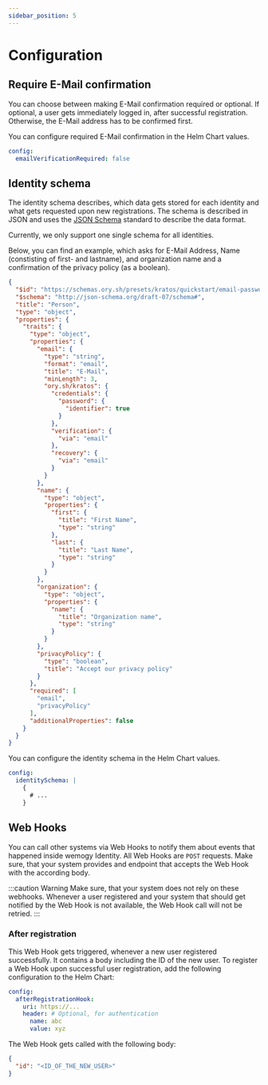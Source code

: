 ```yaml
---
sidebar_position: 5
---
```



# Configuration

## Require E-Mail confirmation

You can choose between making E-Mail confirmation required or optional. If optional, a user gets immediately logged in, after successful registration. Otherwise, the E-Mail address has to be confirmed first.

You can configure required E-Mail confirmation in the Helm Chart values.

```yaml title="values.yaml"
config:
  emailVerificationRequired: false
```

## Identity schema

The identity schema describes, which data gets stored for each identity and what gets requested upon new registrations. The schema is described in JSON and uses the [JSON Schema](https://json-schema.org/) standard to describe the data format.

Currently, we only support one single schema for all identities.

Below, you can find an example, which asks for E-Mail Address, Name (constisting of first- and lastname), and organization name and a confirmation of the privacy policy (as a boolean).

```json
{
  "$id": "https://schemas.ory.sh/presets/kratos/quickstart/email-password/identity.schema.json",
  "$schema": "http://json-schema.org/draft-07/schema#",
  "title": "Person",
  "type": "object",
  "properties": {
    "traits": {
      "type": "object",
      "properties": {
        "email": {
          "type": "string",
          "format": "email",
          "title": "E-Mail",
          "minLength": 3,
          "ory.sh/kratos": {
            "credentials": {
              "password": {
                "identifier": true
              }
            },
            "verification": {
              "via": "email"
            },
            "recovery": {
              "via": "email"
            }
          }
        },
        "name": {
          "type": "object",
          "properties": {
            "first": {
              "title": "First Name",
              "type": "string"
            },
            "last": {
              "title": "Last Name",
              "type": "string"
            }
          }
        },
        "organization": {
          "type": "object",
          "properties": {
            "name": {
              "title": "Organization name",
              "type": "string"
            }
          }
        },
        "privacyPolicy": {
          "type": "boolean",
          "title": "Accept our privacy policy"
        }
      },
      "required": [
        "email",
        "privacyPolicy"
      ],
      "additionalProperties": false
    }
  }
}
```


You can configure the identity schema in the Helm Chart values.

```yaml title="values.yaml"
config:
  identitySchema: |
    {      
      # ...
    }
```

## Web Hooks

You can call other systems via Web Hooks to notify them about events that happened inside wemogy Identity. All Web Hooks are `POST` requests. Make sure, that your system provides and endpoint that accepts the Web Hook with the according body.

:::caution Warning
Make sure, that your system does not rely on these webhooks. Whenever a user registered and your system that should get notified by the Web Hook is not available, the Web Hook call will not be retried.
:::

### After registration

This Web Hook gets triggered, whenever a new user registered successfully. It contains a body including the ID of the new user. To register a Web Hook upon successful user registration, add the following configuration to the Helm Chart:

```yaml title="values.yaml"
config:
  afterRegistrationHook:
    uri: https://...
    header: # Optional, for authentication
      name: abc
      value: xyz
```

The Web Hook gets called with the following body:

```json
{
  "id": "<ID_OF_THE_NEW_USER>"
}
```
